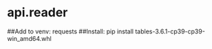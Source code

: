 # api.reader
##Add to venv:
    requests
##Install:
    pip install tables-3.6.1-cp39-cp39-win_amd64.whl
